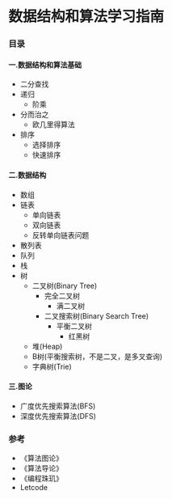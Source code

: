 # 数据结构和算法学习指南

### 目录

#### 一.数据结构和算法基础
+ 二分查找
+ 递归
  + 阶乘
+ 分而治之
  + 欧几里得算法
+ 排序
  + 选择排序
  + 快速排序
#### 二.数据结构
+ 数组
+ 链表
  + 单向链表
  + 双向链表
  + 反转单向链表问题
+ 散列表
+ 队列
+ 栈
+ 树
  + 二叉树(Binary Tree)
    + 完全二叉树
      + 满二叉树
    + 二叉搜索树(Binary Search Tree)
      + 平衡二叉树
        + 红黑树
  + 堆(Heap)
  + B树(平衡搜索树，不是二叉，是多叉查询)
  + 字典树(Trie)
#### 三.图论
+ 广度优先搜索算法(BFS)
+ 深度优先搜索算法(DFS)

### 参考
+ 《算法图论》
+ 《算法导论》
+ 《编程珠玑》
+ Letcode